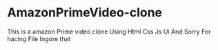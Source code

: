 # AmazonPrimeVideo-clone
This is a amazon Prime video clone Using Html Css Js Ui 
And Sorry For hacing File Ingore that
